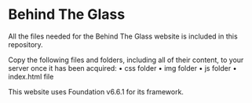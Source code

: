 # Behind The Glass
 
All the files needed for the Behind The Glass website is included in this repository.

Copy the following files and folders, including all of their content, to your server once it has been acquired:
• css folder
• img folder
• js folder
• index.html file

This website uses Foundation v6.6.1 for its framework.
